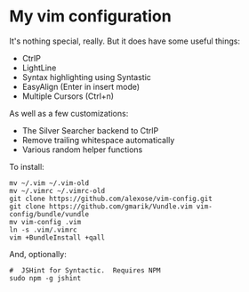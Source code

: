 # My vim configuration

It's nothing special, really.  But it does have some useful things:

+ CtrlP
+ LightLine
+ Syntax highlighting using Syntastic
+ EasyAlign (Enter in insert mode)
+ Multiple Cursors (Ctrl+n)

As well as a few customizations:

+ The Silver Searcher backend to CtrlP
+ Remove trailing whitespace automatically
+ Various random helper functions

To install:

    mv ~/.vim ~/.vim-old
    mv ~/.vimrc ~/.vimrc-old
    git clone https://github.com/alexose/vim-config.git
    git clone https://github.com/gmarik/Vundle.vim vim-config/bundle/vundle
    mv vim-config .vim
    ln -s .vim/.vimrc
    vim +BundleInstall +qall

And, optionally:

    #  JSHint for Syntactic.  Requires NPM
    sudo npm -g jshint
